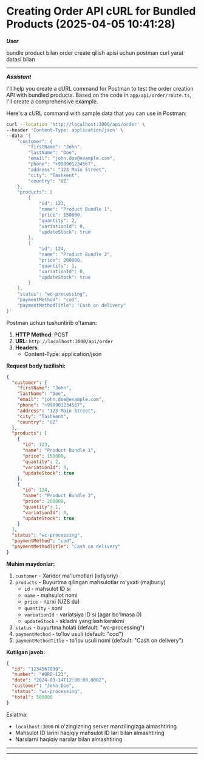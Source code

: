 <!-- Generated by SpecStory -->

# Creating Order API cURL for Bundled Products (2025-04-05 10:41:28)

_**User**_

bundle product bilan order create qilish apisi uchun postman curl yarat datasi bilan

---

_**Assistant**_

I'll help you create a cURL command for Postman to test the order creation API with bundled products. Based on the code in `app/api/order/route.ts`, I'll create a comprehensive example.

Here's a cURL command with sample data that you can use in Postman:

```bash
curl --location 'http://localhost:3000/api/order' \
--header 'Content-Type: application/json' \
--data '{
    "customer": {
        "firstName": "John",
        "lastName": "Doe",
        "email": "john.doe@example.com",
        "phone": "+998901234567",
        "address": "123 Main Street",
        "city": "Tashkent",
        "country": "UZ"
    },
    "products": [
        {
            "id": 123,
            "name": "Product Bundle 1",
            "price": 150000,
            "quantity": 2,
            "variationId": 0,
            "updateStock": true
        },
        {
            "id": 124,
            "name": "Product Bundle 2",
            "price": 200000,
            "quantity": 1,
            "variationId": 0,
            "updateStock": true
        }
    ],
    "status": "wc-processing",
    "paymentMethod": "cod",
    "paymentMethodTitle": "Cash on delivery"
}'
```

Postman uchun tushuntirib o'taman:

1. **HTTP Method**: POST
2. **URL**: `http://localhost:3000/api/order`
3. **Headers**:
   - Content-Type: application/json

**Request body tuzilishi:**

```json
{
  "customer": {
    "firstName": "John",
    "lastName": "Doe",
    "email": "john.doe@example.com",
    "phone": "+998901234567",
    "address": "123 Main Street",
    "city": "Tashkent",
    "country": "UZ"
  },
  "products": [
    {
      "id": 123,
      "name": "Product Bundle 1",
      "price": 150000,
      "quantity": 2,
      "variationId": 0,
      "updateStock": true
    },
    {
      "id": 124,
      "name": "Product Bundle 2",
      "price": 200000,
      "quantity": 1,
      "variationId": 0,
      "updateStock": true
    }
  ],
  "status": "wc-processing",
  "paymentMethod": "cod",
  "paymentMethodTitle": "Cash on delivery"
}
```

**Muhim maydonlar:**

1. `customer` - Xaridor ma'lumotlari (ixtiyoriy)
2. `products` - Buyurtma qilingan mahsulotlar ro'yxati (majburiy)
   - `id` - mahsulot ID si
   - `name` - mahsulot nomi
   - `price` - narxi (UZS da)
   - `quantity` - soni
   - `variationId` - variatsiya ID si (agar bo'lmasa 0)
   - `updateStock` - skladni yangilash kerakmi
3. `status` - buyurtma holati (default: "wc-processing")
4. `paymentMethod` - to'lov usuli (default: "cod")
5. `paymentMethodTitle` - to'lov usuli nomi (default: "Cash on delivery")

**Kutilgan javob:**

```json
{
  "id": "1234567890",
  "number": "#ORD-123",
  "date": "2024-03-14T12:00:00.000Z",
  "customer": "John Doe",
  "status": "wc-processing",
  "total": 500000
}
```

Eslatma:

- `localhost:3000` ni o'zingizning server manzilingizga almashtiring
- Mahsulot ID larini haqiqiy mahsulot ID lari bilan almashtiring
- Narxlarni haqiqiy narxlar bilan almashtiring

---

---
